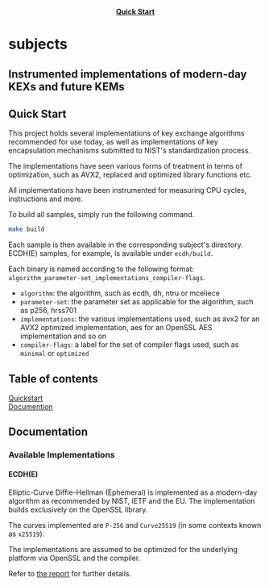 <p align="center">
  <strong><a href="#quickstart">Quick Start</a></strong>
</p>

# subjects
## Instrumented implementations of modern-day KEXs and future KEMs

<a id="quickstart"></a>
## Quick Start

This project holds several implementations of key exchange algorithms recommended for use today, as well as implementations of key encapsulation mechanisms submitted to NIST's standardization process.

The implementations have seen various forms of treatment in terms of optimization, such as AVX2, replaced and optimized library functions etc.

All implementations have been instrumented for measuring CPU cycles, instructions and more.

To build all samples, simply run the following command.

```sh
make build
```

Each sample is then available in the corresponding subject's directory. ECDH(E) samples, for example, is available under `ecdh/build`.

Each binary is named according to the following format: `algorithm_parameter-set_implementations_compiler-flags`.

* `algorithm`: the algorithm, such as ecdh, dh, ntru or mceliece
* `parameter-set`: the parameter set as applicable for the algorithm, such as p256, hrss701
* `implementations`: the various implementations used, such as avx2 for an AVX2 optimized implementation, aes for an OpenSSL AES implementation and so on
* `compiler-flags`: a label for the set of compiler flags used, such as `minimal` or `optimized`

## Table of contents

[Quickstart](#quickstart)<br/>
[Documention](#documentation)<br />

<a id="documentation"></a>
## Documentation

### Available Implementations

#### ECDH(E)

Elliptic-Curve Diffie-Hellman (Ephemeral) is implemented as a modern-day algorithm as recommended by NIST, IETF and the EU. The implementation builds exclusively on the OpenSSL library.

The curves implemented are `P-256` and `Curve25519` (in some contexts known as `x25519`).

The implementations are assumed to be optimized for the underlying platform via OpenSSL and the compiler.

Refer to [the report](https://github.com/profiling-pqc-kem-thesis/report) for further details.
